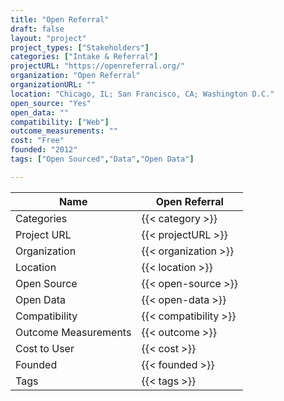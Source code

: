 ```yaml
---
title: "Open Referral"
draft: false
layout: "project"
project_types: ["Stakeholders"]
categories: ["Intake & Referral"]
projectURL: "https://openreferral.org/"
organization: "Open Referral"
organizationURL: ""
location: "Chicago, IL; San Francisco, CA; Washington D.C."
open_source: "Yes"
open_data: ""
compatibility: ["Web"]
outcome_measurements: ""
cost: "Free"
founded: "2012"
tags: ["Open Sourced","Data","Open Data"]

---
```



Name                    |  Open Referral    
------------------------|----
Categories              | {{< category >}} 
Project URL             | {{< projectURL >}} 
Organization            | {{< organization >}} 
Location                | {{< location >}} 
Open Source             | {{< open-source >}} 
Open Data               | {{< open-data >}} 
Compatibility           | {{< compatibility >}} 
Outcome Measurements    | {{< outcome >}} 
Cost to User            | {{< cost >}} 
Founded                 | {{< founded >}} 
Tags                    | {{< tags >}} 


